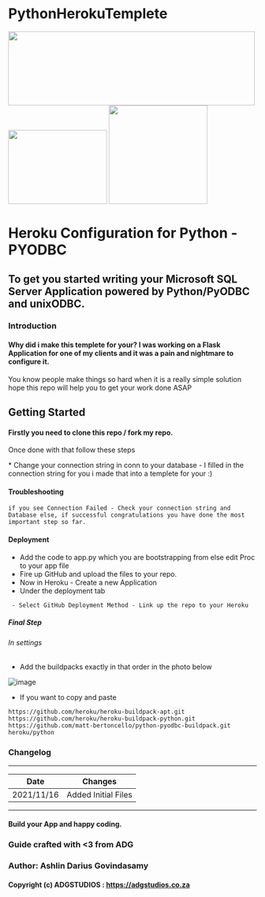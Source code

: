# PythonHerokuTemplete

<p float="left">
<img src="https://user-images.githubusercontent.com/45560312/130338826-f3c308ae-23b6-4fa3-b8db-78151861de8c.png" width="500" height="150">
<img src="https://user-images.githubusercontent.com/45560312/130338832-9a221ab5-cd4b-4194-87a2-4974e6400443.png" width="200" height="150">
<img src = "https://res.cloudinary.com/practicaldev/image/fetch/s--Kmae5Bwg--/c_imagga_scale,f_auto,fl_progressive,h_420,q_auto,w_1000/https://dev-to-uploads.s3.amazonaws.com/i/fcthz2ozkcn32hm1sb4r.png" height="200px">
</p>

# Heroku Configuration for Python - PYODBC

## To get you started writing your Microsoft SQL Server Application powered by Python/PyODBC and unixODBC.

### Introduction
#### Why did i make this templete for your? I was working on a Flask Application for one of my clients and it was a pain and nightmare to configure it.
<p> You know people make things so hard when it is a really simple solution hope this repo will help you to get your work done ASAP</p>

## Getting Started

#### Firstly you need to clone this repo / fork my repo.
<p>Once done with that follow these steps</p>
* Change your connection string in conn to your database - I filled in the connection string for you i made that into a templete for your :)

#### Troubleshooting
````
if you see Connection Failed - Check your connection string and Database else, if successful congratulations you have done the most important step so far.
````

#### Deployment
* Add the code to app.py which you are bootstrapping from else edit Proc to your app file
* Fire up GitHub and upload the files to your repo.
* Now in Heroku - Create a new Application
* Under the deployment tab
````
 - Select GitHub Deployment Method - Link up the repo to your Heroku
````
##### Final Step
###### In settings
* Add the buildpacks exactly in that order in the photo below

![image](https://user-images.githubusercontent.com/45560312/130338748-f1c2ed91-d21f-4e8a-83bd-d7bbaf42c191.png)


* If you want to copy and paste
````
https://github.com/heroku/heroku-buildpack-apt.git
https://github.com/heroku/heroku-buildpack-python.git
https://github.com/matt-bertoncello/python-pyodbc-buildpack.git
heroku/python
````

### Changelog

---------------------------------------------------
| Date            |  Changes                      |
|-----------------|-------------------------------|
| 2021/11/16      |  Added Initial Files          |
---------------------------------------------------


#### Build your App and happy coding.

### Guide crafted with <3 from ADG

### Author: Ashlin Darius Govindasamy 
#### Copyright (c) ADGSTUDIOS : https://adgstudios.co.za

